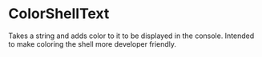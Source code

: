 # ColorShellText
Takes a string and adds color to it to be displayed in the console. Intended to make coloring the shell more developer friendly.
